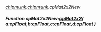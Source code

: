_[chipmunk](../../modules/chipmunk/chipmunk-module.md):[chipmunk](../../modules/chipmunk/chipmunk-module.md).cpMat2x2New_
##### Function cpMat2x2New:[cpMat2x2](../../modules/chipmunk/chipmunk-cpmat2x2.md)( a:[cpFloat](../../modules/chipmunk/chipmunk-cpfloat.md),b:[cpFloat](../../modules/chipmunk/chipmunk-cpfloat.md),c:[cpFloat](../../modules/chipmunk/chipmunk-cpfloat.md),d:[cpFloat](../../modules/chipmunk/chipmunk-cpfloat.md) )
